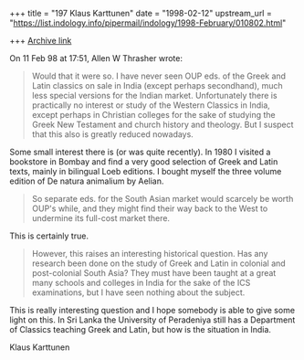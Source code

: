 +++
title = "197 Klaus Karttunen"
date = "1998-02-12"
upstream_url = "https://list.indology.info/pipermail/indology/1998-February/010802.html"

+++
[Archive link](https://list.indology.info/pipermail/indology/1998-February/010802.html)

On 11 Feb 98 at 17:51, Allen W Thrasher wrote:
>
> Would that it were so.  I have never seen OUP eds. of the Greek and Latin
> classics on sale in India (except perhaps secondhand), much less special
> versions for the Indian market.  Unfortunately there is practically no interest
> or study of the Western Classics in India, except perhaps in Christian
> colleges for the sake of studying the Greek New Testament and church
> history and theology.  But I suspect that this also is greatly reduced
> nowadays.

Some small interest there is (or was quite recently). In 1980 I
visited a bookstore in Bombay and find a very good selection of Greek
and Latin texts, mainly in bilingual Loeb editions. I bought myself
the three volume edition of De natura animalium by Aelian.

> So separate eds. for the South Asian market would scarcely be worth
> OUP's while, and they might find their way back to the West to undermine
> its full-cost market there.
>
This is certainly true.

> However, this raises an interesting historical question.  Has any research
> been done on the study of Greek and Latin in colonial and post-colonial
> South Asia?  They must have been taught at a great many schools and
> colleges in India for the sake of the ICS examinations, but I have seen
> nothing about the subject.
>
This is really interesting question and I hope somebody is able to
give some light on this. In Sri Lanka the University of Peradeniya
still has a Department of Classics teaching Greek and Latin, but how
is the situation in India.

Klaus Karttunen



